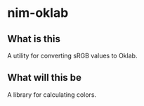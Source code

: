 # nim-oklab

## What is this

A utility for converting sRGB values to Oklab.

## What will this be

A library for calculating colors.
